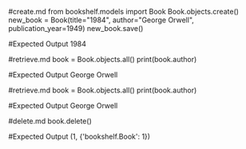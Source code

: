 #create.md
from bookshelf.models import Book
Book.objects.create()
new_book = Book(title="1984", author="George Orwell", publication_year=1949)
new_book.save()

#Expected Output
1984

#retrieve.md
book = Book.objects.all()
print(book.author)

#Expected Output
George Orwell

#retrieve.md
book = Book.objects.all()
print(book.author)

#Expected Output
George Orwell

#delete.md
book.delete()

#Expected Output
(1, {'bookshelf.Book': 1})


